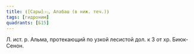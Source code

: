 ```yaml
---
title: ⦗[Сары]⒯, Алабаш (в ниж. теч.)⦘
tags: [гидроним]
quadrants: [Б15]
---
```


Л. ист. р. Альма, протекающий по узкой лесистой дол. к З от хр. Биюк-Сенон.

